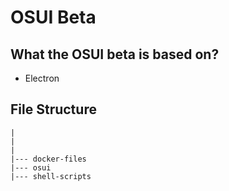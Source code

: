 # OSUI Beta

## What the OSUI beta is based on?

- Electron


## File Structure

```shell
|
|
|
|--- docker-files
|--- osui
|--- shell-scripts
```